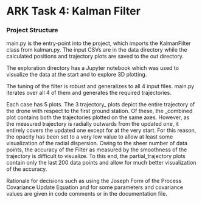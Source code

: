 # ARK Task 4: Kalman Filter

### Project Structure
main.py is the entry-point into the project, 
which imports the KalmanFilter class from kalman.py.
The input CSVs are in the data directory while
the calculated positions and trajectory plots are saved to the out directory.

The exploration directory has a Jupyter notebook which was used
to visualize the data at the start and to explore 3D plotting.

The tuning of the filter is robust and generalizes to all 4 input files.
main.py iterates over all 4 of them and generates the required trajectories.

Each case has 5 plots. The 3 trajectory_ plots depict the entire trajectory
of the drone with respect to the first ground station. Of these, the _combined
plot contains both the trajectories plotted on the same axes. However, as the
measured trajectory is radially outwards from the updated one,
it entirely covers the updated one except for at the very start.
For this reason, the opacity has been set to a very low value
to allow at least some visualization of the radial dispersion.
Owing to the sheer number of data points, the accuracy of the Filter as
measured by the smoothness of the trajectory is difficult to visualize.
To this end, the partial_trajectory plots contain only the last 200
data points and allow for much better visualization of the accuracy. 

Rationale for decisions such as using
the Joseph Form of the Process Covariance Update Equation
and for some parameters and covariance values
are given in code comments or in the documentation file.
